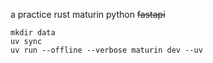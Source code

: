 a practice
rust maturin python ~~fastapi~~

```
mkdir data
uv sync
uv run --offline --verbose maturin dev --uv
```
